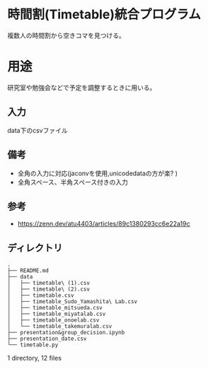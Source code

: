 # 時間割(Timetable)統合プログラム
複数人の時間割から空きコマを見つける。

# 用途
研究室や勉強会などで予定を調整するときに用いる。

## 入力
data下のcsvファイル

## 備考
- 全角の入力に対応(jaconvを使用,unicodedataの方が楽? )
- 全角スペース、半角スペース付きの入力

## 参考
- https://zenn.dev/atu4403/articles/89c1380293cc6e22a19c


## ディレクトリ
```
.
├── README.md
├── data
│   ├── timetable\ (1).csv
│   ├── timetable\ (2).csv
│   ├── timetable.csv
│   ├── timetable_Sudo_Yamashita\ Lab.csv
│   ├── timetable_mitsueda.csv
│   ├── timetable_miyatalab.csv
│   ├── timetable_onoelab.csv
│   └── timetable_takemuralab.csv
├── presentation&group_decision.ipynb
├── presentation_date.csv
└── timetable.py
```
1 directory, 12 files


